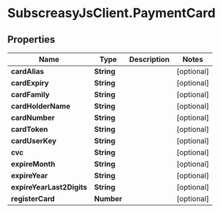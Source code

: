 # SubscreasyJsClient.PaymentCard

## Properties

Name | Type | Description | Notes
------------ | ------------- | ------------- | -------------
**cardAlias** | **String** |  | [optional] 
**cardExpiry** | **String** |  | [optional] 
**cardFamily** | **String** |  | [optional] 
**cardHolderName** | **String** |  | [optional] 
**cardNumber** | **String** |  | [optional] 
**cardToken** | **String** |  | [optional] 
**cardUserKey** | **String** |  | [optional] 
**cvc** | **String** |  | [optional] 
**expireMonth** | **String** |  | [optional] 
**expireYear** | **String** |  | [optional] 
**expireYearLast2Digits** | **String** |  | [optional] 
**registerCard** | **Number** |  | [optional] 


